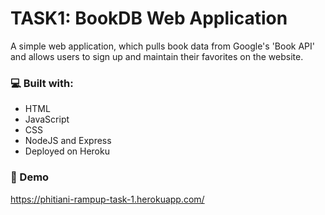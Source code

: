 # TASK1: BookDB Web Application
A simple web application, which pulls book data from Google's 'Book API' and allows users to sign up and maintain their favorites on the website.

### :computer: Built with:
- HTML
- JavaScript
- CSS
- NodeJS and Express
- Deployed on Heroku

### :rocket: Demo
https://phitiani-rampup-task-1.herokuapp.com/
